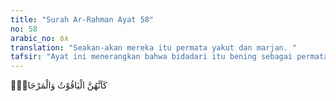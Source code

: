 ```yaml
---
title: "Surah Ar-Rahman Ayat 58"
no: 58
arabic_no: ٥٨
translation: "Seakan-akan mereka itu permata yakut dan marjan. "
tafsir: "Ayat ini menerangkan bahwa bidadari itu bening sebagai permata yakut dan putih sebagai mutiara dan marjan. Ini adalah ungkapan dalam bahasa Arab yang maksudnya menyatakan bahwa bidadari itu sangat cantik dan rupawan."
---
```

كَاَنَّهُنَّ الْيَاقُوْتُ وَالْمَرْجَانُۚ 